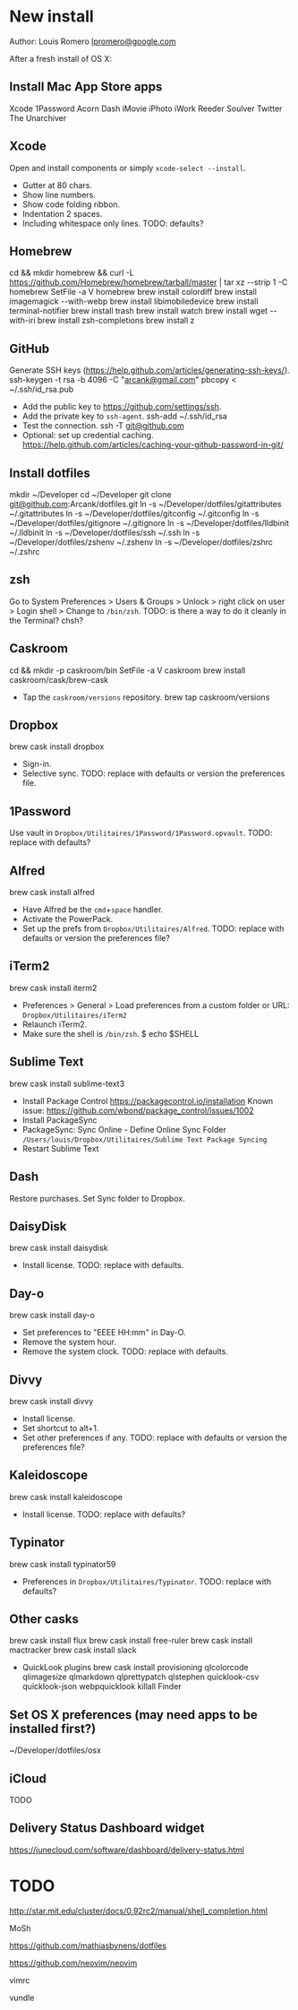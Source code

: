 # New install
Author: Louis Romero <lpromero@google.com>

After a fresh install of OS X:

## Install Mac App Store apps
Xcode
1Password
Acorn
Dash
iMovie
iPhoto
iWork
Reeder
Soulver
Twitter
The Unarchiver

## Xcode
Open and install components or simply `xcode-select --install`.
- Gutter at 80 chars.
- Show line numbers.
- Show code folding ribbon.
- Indentation 2 spaces.
- Including whitespace only lines.
TODO: defaults?

## Homebrew
cd && mkdir homebrew && curl -L https://github.com/Homebrew/homebrew/tarball/master | tar xz --strip 1 -C homebrew
SetFile -a V homebrew
brew install colordiff
brew install imagemagick --with-webp
brew install libimobiledevice
brew install terminal-notifier
brew install trash
brew install watch
brew install wget --with-iri
brew install zsh-completions
brew install z

## GitHub
Generate SSH keys (https://help.github.com/articles/generating-ssh-keys/).
ssh-keygen -t rsa -b 4096 -C "arcank@gmail.com"
pbcopy < ~/.ssh/id_rsa.pub
- Add the public key to https://github.com/settings/ssh.
- Add the private key to `ssh-agent`.
ssh-add ~/.ssh/id_rsa
- Test the connection.
ssh -T git@github.com
- Optional: set up credential caching.
https://help.github.com/articles/caching-your-github-password-in-git/

## Install dotfiles
mkdir ~/Developer
cd ~/Developer
git clone git@github.com:Arcank/dotfiles.git
ln -s ~/Developer/dotfiles/gitattributes ~/.gitattributes
ln -s ~/Developer/dotfiles/gitconfig ~/.gitconfig
ln -s ~/Developer/dotfiles/gitignore ~/.gitignore
ln -s ~/Developer/dotfiles/lldbinit ~/.lldbinit
ln -s ~/Developer/dotfiles/ssh ~/.ssh
ln -s ~/Developer/dotfiles/zshenv ~/.zshenv
ln -s ~/Developer/dotfiles/zshrc ~/.zshrc

## zsh
Go to System Preferences > Users & Groups > Unlock > right click on user >
  Login shell > Change to `/bin/zsh`.
TODO: is there a way to do it cleanly in the Terminal? chsh?

## Caskroom
cd && mkdir -p caskroom/bin
SetFile -a V caskroom
brew install caskroom/cask/brew-cask
- Tap the `caskroom/versions` repository.
brew tap caskroom/versions

## Dropbox
brew cask install dropbox
- Sign-in.
- Selective sync.
TODO: replace with defaults or version the preferences file.

## 1Password
Use vault in `Dropbox/Utilitaires/1Password/1Password.opvault`.
TODO: replace with defaults?

## Alfred
brew cask install alfred
- Have Alfred be the `cmd`+`space` handler.
- Activate the PowerPack.
- Set up the prefs from `Dropbox/Utilitaires/Alfred`.
TODO: replace with defaults or version the preferences file?

## iTerm2
brew cask install iterm2
- Preferences > General > Load preferences from a custom folder or URL:
`Dropbox/Utilitaires/iTerm2`
- Relaunch iTerm2.
- Make sure the shell is `/bin/zsh`.
$ echo $SHELL

## Sublime Text
brew cask install sublime-text3
- Install Package Control
https://packagecontrol.io/installation
Known issue: https://github.com/wbond/package_control/issues/1002
- Install PackageSync
- PackageSync: Sync Online - Define Online Sync Folder
`/Users/louis/Dropbox/Utilitaires/Sublime Text Package Syncing`
- Restart Sublime Text

## Dash
Restore purchases.
Set Sync folder to Dropbox.

## DaisyDisk
brew cask install daisydisk
- Install license.
TODO: replace with defaults.

## Day-o
brew cask install day-o
- Set preferences to "EEEE HH:mm" in Day-O.
- Remove the system hour.
- Remove the system clock.
TODO: replace with defaults.

## Divvy
brew cask install divvy
- Install license.
- Set shortcut to alt+1.
- Set other preferences if any.
TODO: replace with defaults or version the preferences file?

## Kaleidoscope
brew cask install kaleidoscope
- Install license.
TODO: replace with defaults?

## Typinator
brew cask install typinator59
- Preferences in `Dropbox/Utilitaires/Typinator`.
TODO: replace with defaults?

## Other casks
brew cask install flux
brew cask install free-ruler
brew cask install mactracker
brew cask install slack
- QuickLook plugins
brew cask install provisioning qlcolorcode qlimagesize qlmarkdown qlprettypatch qlstephen quicklook-csv quicklook-json webpquicklook
killall Finder

## Set OS X preferences (may need apps to be installed first?)
~/Developer/dotfiles/osx

## iCloud
TODO

## Delivery Status Dashboard widget
https://junecloud.com/software/dashboard/delivery-status.html

# TODO

http://star.mit.edu/cluster/docs/0.92rc2/manual/shell_completion.html

MoSh

https://github.com/mathiasbynens/dotfiles

https://github.com/neovim/neovim

vimrc

vundle
